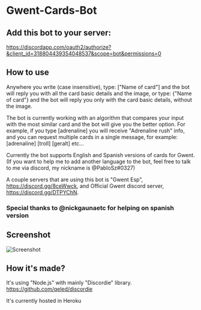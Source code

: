 # Gwent-Cards-Bot

## Add this bot to your server:
https://discordapp.com/oauth2/authorize?&client_id=318804439354048537&scope=bot&permissions=0
## How to use
Anywhere you write (case insensitive), type: ["Name of card"] and the bot will reply you with all the card basic details and the image,
or type: {"Name of card"} and the bot will reply you only with the card basic details, without the image.

The bot is currently working with an algorithm that compares your input with the most similar card and the bot will give you the better option. For example, if you type [adrenaline] you will receive "Adrenaline rush" info, and you can request multiple cards in a single message, for example: [adrenaline] [troll] [geralt] etc...

Currently the bot supports English and Spanish versions of cards for Gwent.
(If you want to help me to add another language to the bot, feel free to talk to me via discord, my nickname is @PabloSz#0327)

A couple servers that are using this bot is "Gwent Esp", https://discord.gg/8ceWwck, and Official Gwent discord server, https://discord.gg/DTPYChN.



### Special thanks to \@nickgaunaetc for helping on spanish version
## Screenshot
![Screenshot](https://i.imgur.com/AnO7Sov.png)


## How it's made?
It's using "Node.js" with mainly "Discordie" library.
https://github.com/qeled/discordie

It's currently hosted in Heroku
